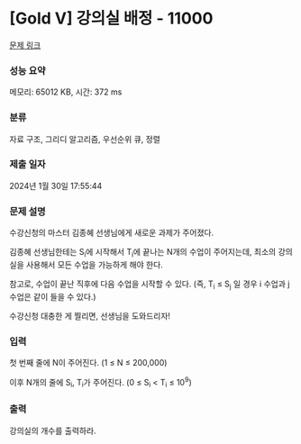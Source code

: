 # [Gold V] 강의실 배정 - 11000 

[문제 링크](https://www.acmicpc.net/problem/11000) 

### 성능 요약

메모리: 65012 KB, 시간: 372 ms

### 분류

자료 구조, 그리디 알고리즘, 우선순위 큐, 정렬

### 제출 일자

2024년 1월 30일 17:55:44

### 문제 설명

<p style="user-select: auto !important;">수강신청의 마스터 김종혜 선생님에게 새로운 과제가 주어졌다. </p>

<p style="user-select: auto !important;">김종혜 선생님한테는 S<sub style="user-select: auto !important;">i</sub>에 시작해서 T<sub style="user-select: auto !important;">i</sub>에 끝나는 N개의 수업이 주어지는데, 최소의 강의실을 사용해서 모든 수업을 가능하게 해야 한다. </p>

<p style="user-select: auto !important;">참고로, 수업이 끝난 직후에 다음 수업을 시작할 수 있다. (즉, T<sub style="user-select: auto !important;">i</sub> ≤ S<sub style="user-select: auto !important;">j</sub> 일 경우 i 수업과 j 수업은 같이 들을 수 있다.)</p>

<p style="user-select: auto !important;">수강신청 대충한 게 찔리면, 선생님을 도와드리자!</p>

### 입력 

 <p style="user-select: auto !important;">첫 번째 줄에 N이 주어진다. (1 ≤ N ≤ 200,000)</p>

<p style="user-select: auto !important;">이후 N개의 줄에 S<sub style="user-select: auto !important;">i</sub>, T<sub style="user-select: auto !important;">i</sub>가 주어진다. (0 ≤ S<sub style="user-select: auto !important;">i</sub> < T<sub style="user-select: auto !important;">i</sub> ≤ 10<sup style="user-select: auto !important;">9</sup>)</p>

### 출력 

 <p style="user-select: auto !important;">강의실의 개수를 출력하라.</p>

